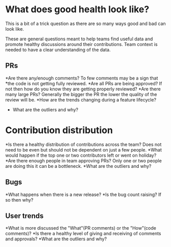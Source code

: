 # What does good health look like?

This is a bit of a trick question as there are so many ways good and bad can look like.

These are general questions meant to help teams find useful data and promote healthy discussions around their contributions. Team context is needed to have a clear understanding of the data.


## PRs
*Are there any/enough comments? To few comments may be a sign that *the code is not getting fully reviewed.
*Are all PRs are being approved? If not then how do you know they are getting properly reviewed?
*Are there many large PRs? Generally the bigger the PR the lower the quality of the review will be.
*How are the trends changing during a feature lifecycle?
* What are the outliers and why?

# Contribution distribution
*Is there a healthy distribution of contributions across the team? Does not need to be even but should not be dependent on just a few people.
*What would happen if the top one or two contributors left or went on holiday?
*Are there enough people in team approving PRs? Only one or two people are doing this it can be a bottleneck.
*What are the outliers and why?

## Bugs
*What happens when there is a new release?
*Is the bug count raising? If so then why?

## User trends
*What is more discussed the "What"(PR comments) or the "How"(code comments)?
*Is there a healthy level of giving and receiving of comments and approvals?
*What are the outliers and why?


